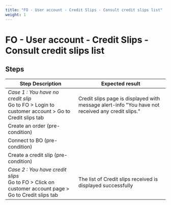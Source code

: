 ```yaml
---
title: "FO - User account - Credit Slips - Consult credit slips list"
weight: 1
---
```


# FO - User account - Credit Slips - Consult credit slips list
## Steps
| Step Description | Expected result |
| ----- | ----- |
| *Case 1 : You have no credit slip*<br>Go to FO > Login to customer account > Go to Credit slips tab | Credit slips page is displayed with message alert-info "You have not received any credit slips." |
| Create an order (pre-condition) |  |
| Connect to BO (pre-condition) |  |
| Create a credit slip (pre-condition) |  |
| *Case 2 : You have credit slips*<br>Go to FO > Click on customer account page > Go to Credit slips tab | The list of Credit slips received is displayed successfully |
